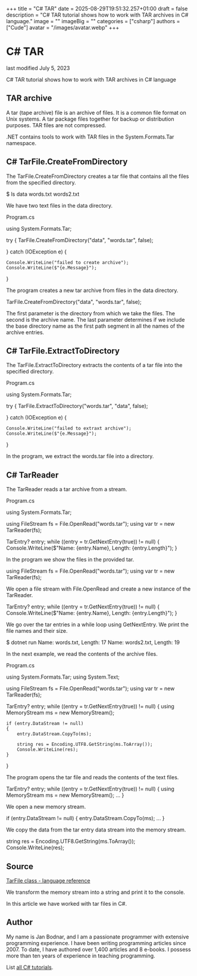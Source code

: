+++
title = "C# TAR"
date = 2025-08-29T19:51:32.257+01:00
draft = false
description = "C# TAR tutorial shows how to work with TAR archives in C# language."
image = ""
imageBig = ""
categories = ["csharp"]
authors = ["Cude"]
avatar = "/images/avatar.webp"
+++

# C# TAR

last modified July 5, 2023

 

C# TAR tutorial shows how to work with TAR archives in C# language 

## TAR archive

A tar (tape archive) file is an archive of files. It is a common file format on
Unix systems. A tar package files together for backup or distribution purposes.
TAR files are not compressed.

.NET contains tools to work with TAR files in the
System.Formats.Tar namespace.

## C# TarFile.CreateFromDirectory

The TarFile.CreateFromDirectory creates a tar file that contains
all the files from the specified directory.

$ ls data
words.txt  words2.txt

We have two text files in the data directory.

Program.cs
  

using System.Formats.Tar;

try {
    TarFile.CreateFromDirectory("data", "words.tar", false);

} catch (IOException e) {
    
    Console.WriteLine("failed to create archive");
    Console.WriteLine($"{e.Message}");
}

The program creates a new tar archive from files in the data directory.

TarFile.CreateFromDirectory("data", "words.tar", false);

The first parameter is the directory from which we take the files. The second is
the archive name. The last parameter determines if we include the base directory
name as the first path segment in all the names of the archive entries.

## C# TarFile.ExtractToDirectory

The TarFile.ExtractToDirectory extracts the contents of a tar file
into the specified directory.

Program.cs
  

using System.Formats.Tar;

try {
    TarFile.ExtractToDirectory("words.tar", "data", false);

} catch (IOException e) {
    
    Console.WriteLine("failed to extraxt archive");
    Console.WriteLine($"{e.Message}");
}

In the program, we extract the words.tar file into a directory.

## C# TarReader

The TarReader reads a tar archive from a stream.

Program.cs
  

using System.Formats.Tar;

using FileStream fs = File.OpenRead("words.tar");
using var tr = new TarReader(fs);

TarEntry? entry;
while ((entry = tr.GetNextEntry(true)) != null)
{
    Console.WriteLine($"Name: {entry.Name}, Length: {entry.Length}");
}

In the program we show the files in the provided tar.

using FileStream fs = File.OpenRead("words.tar");
using var tr = new TarReader(fs);

We open a file stream with File.OpenRead and create a new instance 
of the TarReader.

TarEntry? entry;
while ((entry = tr.GetNextEntry(true)) != null)
{
    Console.WriteLine($"Name: {entry.Name}, Length: {entry.Length}");
}

We go over the tar entries in a while loop using GetNextEntry. 
We print the file names and their size.

$ dotnet run
Name: words.txt, Length: 17
Name: words2.txt, Length: 19

In the next example, we read the contents of the archive files.

Program.cs
  

using System.Formats.Tar;
using System.Text;

using FileStream fs = File.OpenRead("words.tar");
using var tr = new TarReader(fs);

TarEntry? entry;
while ((entry = tr.GetNextEntry(true)) != null)
{
    using MemoryStream ms = new MemoryStream();

    if (entry.DataStream != null)
    {
        entry.DataStream.CopyTo(ms);

        string res = Encoding.UTF8.GetString(ms.ToArray());
        Console.WriteLine(res);
    }
}

The program opens the tar file and reads the contents of the text files.

TarEntry? entry;
while ((entry = tr.GetNextEntry(true)) != null)
{
    using MemoryStream ms = new MemoryStream();
    ...
}

We open a new memory stream.

if (entry.DataStream != null)
{
    entry.DataStream.CopyTo(ms);
    ...
}

We copy the data from the tar entry data stream into the memory stream.

string res = Encoding.UTF8.GetString(ms.ToArray());
Console.WriteLine(res);

## Source

[TarFile class - language reference](https://learn.microsoft.com/en-us/dotnet/api/system.formats.tar.tarfile?view=net-8.0)

We transform the memory stream into a string and print it to the console.

In this article we have worked with tar files in C#.

## Author

My name is Jan Bodnar, and I am a passionate programmer with extensive
programming experience. I have been writing programming articles since 2007.
To date, I have authored over 1,400 articles and 8 e-books. I possess more
than ten years of experience in teaching programming.

List [all C# tutorials](/csharp/).